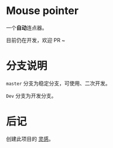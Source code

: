 # Mouse pointer

一个**自动**连点器。

目前仍在开发，欢迎 PR ~

# 分支说明

`master` 分支为稳定分支，可使用、二次开发。

`Dev` 分支为开发分支。

# 后记

创建此项目的 [灵感](https://blog.csdn.net/tiktiktock/article/details/100033634)。
